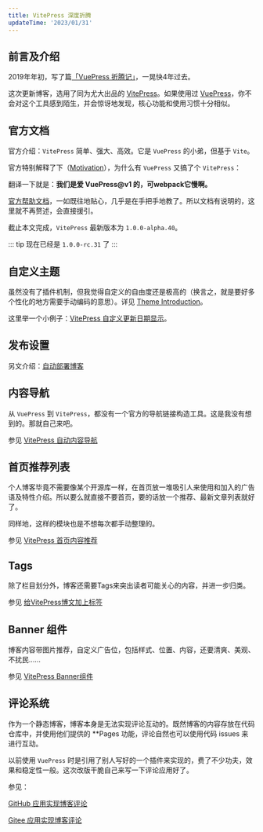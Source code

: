 ```yaml
---
title: VitePress 深度折腾
updateTime: '2023/01/31'
---
```


## 前言及介绍
2019年年初，写了篇[「VuePress 折腾记」](/ARCHIVE/vuepress-play-around)，一晃快4年过去。

这次更新博客，选用了同为尤大出品的 [VitePress](https://vitepress.vuejs.org/)。如果使用过 [VuePress](https://vuepress.vuejs.org/)，你不会对这个工具感到陌生，并会惊讶地发现，核心功能和使用习惯十分相似。

## 官方文档

官方介绍：`VitePress` 简单、强大、高效。它是 `VuePress` 的小弟，但基于 `Vite`。

官方特别解释了下（[Motivation](https://vitepress.vuejs.org/guide/what-is-vitepress.html#motivation)），为什么有 `VuePress` 又搞了个 `VitePress`：

翻译一下就是：**我们是爱 VuePress@v1 的，可webpack它慢啊。**


[官方帮助文档](https://vitepress.vuejs.org/guide/getting-started)，一如既往地贴心，几乎是在手把手地教了。所以文档有说明的，这里就不再赘述，会直接援引。

截止本文完成，`VitePress` 最新版本为 `1.0.0-alpha.40`。

::: tip
现在已经是 `1.0.0-rc.31` 了
:::

## 自定义主题
虽然没有了插件机制，但我觉得自定义的自由度还是极高的（换言之，就是要好多个性化的地方需要手动编码的意思）。详见 [Theme Introduction](https://vitepress.vuejs.org/guide/theme-introduction)。

这里举一个小例子：[VitePress 自定义更新日期显示](/CODES/vitepress-last-updated.html)。

## 发布设置
另文介绍：[自动部署博客](/CODES/vitepress-github-actions.html)

## 内容导航 
从 `VuePress` 到 `VitePress`，都没有一个官方的导航链接构造工具。这是我没有想到的。那就自己来吧。

参见 [VitePress 自动内容导航](/CODES/vitepress-navigation.html)

## 首页推荐列表
个人博客毕竟不需要像某个开源库一样，在首页放一堆吸引人来使用和加入的广告语及特性介绍。所以要么就直接不要首页，要的话放一个推荐、最新文章列表就好了。

同样地，这样的模块也是不想每次都手动整理的。

参见 [VitePress 首页内容推荐](/CODES/vitepress-recommendation.html)

## Tags
除了栏目划分外，博客还需要Tags来突出读者可能关心的内容，并进一步归类。

参见 [给VitePress博文加上标签](/CODES/vitepress-with-tags.html)

## Banner 组件
博客内容带图片推荐，自定义广告位，包括样式、位置、内容，还要清爽、美观、不扰民……

参见 [VitePress Banner组件](/CODES/vitepress-banner.html)

## 评论系统
作为一个静态博客，博客本身是无法实现评论互动的。既然博客的内容存放在代码仓库中，并使用他们提供的 **Pages 功能，评论自然也可以使用代码 issues 来进行互动。

以前使用 `VuePress` 时是引用了别人写好的一个插件来实现的，费了不少功夫，效果和稳定性一般。这次改版干脆自己来写一下评论应用好了。

参见：

[GitHub 应用实现博客评论](/CODES/vitepress-github-issues.html)

[Gitee 应用实现博客评论](/CODES/vitepress-gitee-issues.html)
